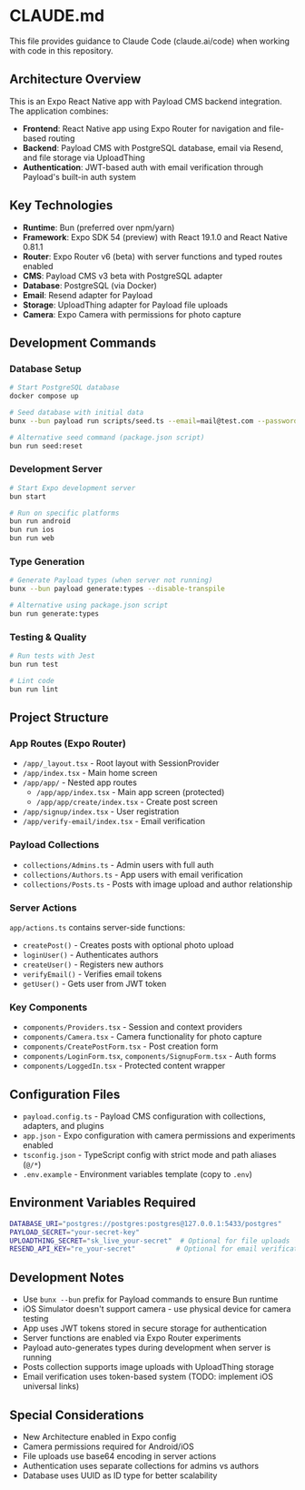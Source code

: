 # CLAUDE.md

This file provides guidance to Claude Code (claude.ai/code) when working with code in this repository.

## Architecture Overview

This is an Expo React Native app with Payload CMS backend integration. The application combines:
- **Frontend**: React Native app using Expo Router for navigation and file-based routing
- **Backend**: Payload CMS with PostgreSQL database, email via Resend, and file storage via UploadThing
- **Authentication**: JWT-based auth with email verification through Payload's built-in auth system

## Key Technologies

- **Runtime**: Bun (preferred over npm/yarn)
- **Framework**: Expo SDK 54 (preview) with React 19.1.0 and React Native 0.81.1
- **Router**: Expo Router v6 (beta) with server functions and typed routes enabled
- **CMS**: Payload CMS v3 beta with PostgreSQL adapter
- **Database**: PostgreSQL (via Docker)
- **Email**: Resend adapter for Payload
- **Storage**: UploadThing adapter for Payload file uploads
- **Camera**: Expo Camera with permissions for photo capture

## Development Commands

### Database Setup
```bash
# Start PostgreSQL database
docker compose up

# Seed database with initial data
bunx --bun payload run scripts/seed.ts --email=mail@test.com --password=pass -- --disable-transpile

# Alternative seed command (package.json script)
bun run seed:reset
```

### Development Server
```bash
# Start Expo development server
bun start

# Run on specific platforms
bun run android
bun run ios
bun run web
```

### Type Generation
```bash
# Generate Payload types (when server not running)
bunx --bun payload generate:types --disable-transpile

# Alternative using package.json script
bun run generate:types
```

### Testing & Quality
```bash
# Run tests with Jest
bun run test

# Lint code
bun run lint
```

## Project Structure

### App Routes (Expo Router)
- `/app/_layout.tsx` - Root layout with SessionProvider
- `/app/index.tsx` - Main home screen
- `/app/app/` - Nested app routes
  - `/app/app/index.tsx` - Main app screen (protected)
  - `/app/app/create/index.tsx` - Create post screen
- `/app/signup/index.tsx` - User registration
- `/app/verify-email/index.tsx` - Email verification

### Payload Collections
- `collections/Admins.ts` - Admin users with full auth
- `collections/Authors.ts` - App users with email verification
- `collections/Posts.ts` - Posts with image upload and author relationship

### Server Actions
`app/actions.ts` contains server-side functions:
- `createPost()` - Creates posts with optional photo upload
- `loginUser()` - Authenticates authors
- `createUser()` - Registers new authors
- `verifyEmail()` - Verifies email tokens
- `getUser()` - Gets user from JWT token

### Key Components
- `components/Providers.tsx` - Session and context providers
- `components/Camera.tsx` - Camera functionality for photo capture
- `components/CreatePostForm.tsx` - Post creation form
- `components/LoginForm.tsx`, `components/SignupForm.tsx` - Auth forms
- `components/LoggedIn.tsx` - Protected content wrapper

## Configuration Files

- `payload.config.ts` - Payload CMS configuration with collections, adapters, and plugins
- `app.json` - Expo configuration with camera permissions and experiments enabled
- `tsconfig.json` - TypeScript config with strict mode and path aliases (`@/*`)
- `.env.example` - Environment variables template (copy to `.env`)

## Environment Variables Required

```bash
DATABASE_URI="postgres://postgres:postgres@127.0.0.1:5433/postgres"
PAYLOAD_SECRET="your-secret-key"
UPLOADTHING_SECRET="sk_live_your-secret"  # Optional for file uploads
RESEND_API_KEY="re_your-secret"          # Optional for email verification
```

## Development Notes

- Use `bunx --bun` prefix for Payload commands to ensure Bun runtime
- iOS Simulator doesn't support camera - use physical device for camera testing
- App uses JWT tokens stored in secure storage for authentication
- Server functions are enabled via Expo Router experiments
- Payload auto-generates types during development when server is running
- Posts collection supports image uploads with UploadThing storage
- Email verification uses token-based system (TODO: implement iOS universal links)

## Special Considerations

- New Architecture enabled in Expo config
- Camera permissions required for Android/iOS
- File uploads use base64 encoding in server actions
- Authentication uses separate collections for admins vs authors
- Database uses UUID as ID type for better scalability